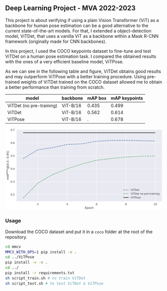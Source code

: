 ## Deep Learning Project - MVA 2022-2023

This project is about verifying if using a plain Vision Transformer (ViT) as a backbone for human pose estimation
can be a good alternative to the current state-of-the-art models.
For that, I extended a object-detection model, ViTDet, that uses a vanilla ViT as a backbone within a Mask R-CNN
framework (originally made for CNN backbones). 

In this project, I used the COCO keypoints dataset to fine-tune and test ViTDet on a human pose estimation task.
I compared the obtained results with the ones of a very efficient baseline model, ViTPose.

As we can see in the following table and figure, ViTDet obtains good results and may outperform ViTPose
with a better training procedure. Using pre-trained weights of ViTDet trained on the COCO dataset allowed me to
obtain a better performance than training from scratch.

| model | backbone | mAP box | mAP keypoints |
|   --- |      --- |     --- |           --- |
| ViTDet (no pre-training) | ViT-B/16 | 0.435 | 0.499 |
| ViTDet | ViT-B/16 | 0.562 | 0.614 |
| ViTPose | ViT-B/16 | . | 0.678 |


![](figures/mAPs_all_models.png)

### Usage
Download the COCO dataset and put it in a `coco` folder at the root of the repository.

```bash
cd mmcv
MMCV_WITH_OPS=1 pip install -e .
cd ../ViTPose
pip install -v -e .
cd ../
pip install -r requirements.txt
sh script_train.sh # to train ViTDet
sh script_test.sh # to test ViTDet & ViTPose
```
